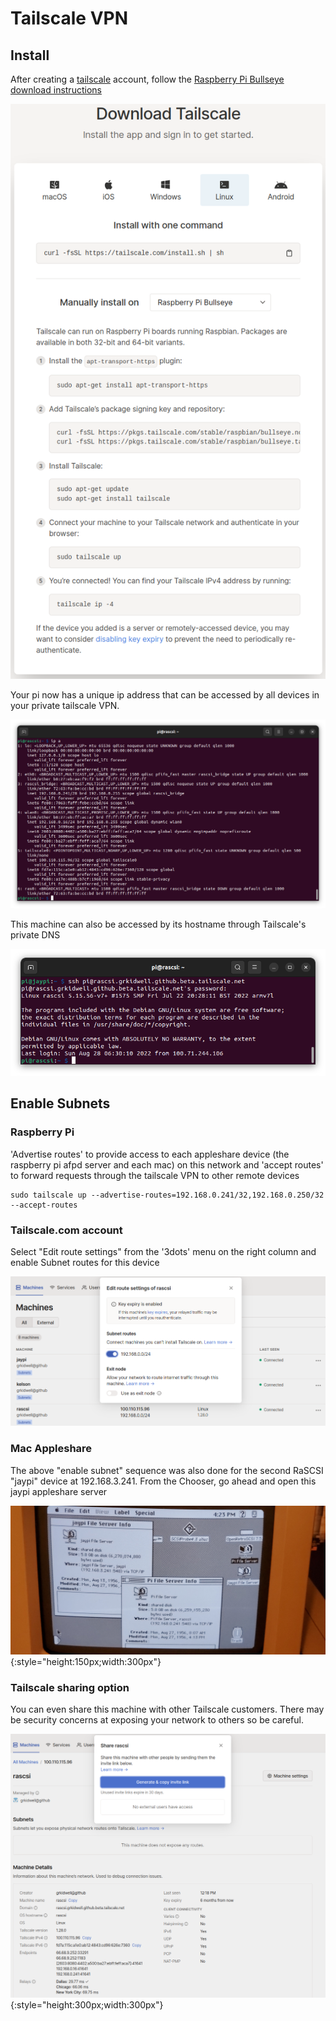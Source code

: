 # Tailscale VPN
###

##  Install

After creating a [tailscale](https://www.tailscale.com) account, follow the [Raspberry Pi Bullseye
download instructions](https://tailscale.com/download/linux/rpi-bullseye)

![screenshot](img/tailscale1.png)

Your pi now has a unique ip address that can be accessed by all devices in your private tailscale VPN.

![screenshot](img/tailscale2.png)

This machine can also be accessed by its hostname through Tailscale's private DNS

![screenshot](img/tailscale4.png)


##  Enable Subnets 

### Raspberry Pi

'Advertise routes' to provide access to each appleshare device (the raspberry pi afpd server and each mac) on this network and 'accept routes' to forward requests through the tailscale VPN to other remote devices

    sudo tailscale up --advertise-routes=192.168.0.241/32,192.168.0.250/32 --accept-routes

### Tailscale.com account

Select "Edit route settings" from the '3dots' menu on the right column and enable Subnet routes for this device

![screenshot](img/tailscale5.png)


### Mac Appleshare
The above "enable subnet" sequence was also done for the second RaSCSI "jaypi" device at 192.168.3.241.  From the Chooser, go ahead and open this jaypi appleshare server

![screenshot](img/tailscale6.jpg){:style="height:150px;width:300px"}


### Tailscale sharing option
You can even share this machine with other Tailscale customers.  There may be security concerns at exposing your network to others so be careful.

![screenshot](img/tailscale3.png){:style="height:300px;width:300px"}
